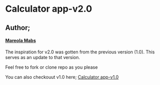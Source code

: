 # Calculator app-v2.0

## Author;
#### **[Mareola Mabs](https://github.com/Mareola-Mabs/)**

The inspiration for v2.0 was gotten from the previous version (1.0). This serves as an update to that version.

Feel free to fork or clone repo as you please

You can also checkouut v1.0 here;
[Calculator app-v1.0](https://github.com/Mareola-Mabs/Calculator-app-v1.0)
